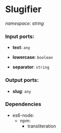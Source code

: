 # Slugifier

_namespace: string_

### Input ports:

* __text__: ` any `


* __lowercase__: ` boolean `


* __separator__: ` string `

### Output ports:

* __slug__: ` any `

### Dependencies

* es6-node:
    * npm:
        * transliteration

